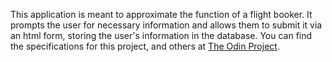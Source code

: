 This application is meant to approximate the function of a flight booker.
It prompts the user for necessary information and allows them to submit it via an html form, storing the user's information in the database.
You can find the specifications for this project, and others at [The Odin Project](http://www.theodinproject.com).

